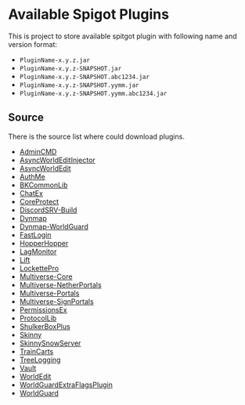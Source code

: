 # Available Spigot Plugins

This is project to store available spitgot plugin with following name and version format:

- `PluginName-x.y.z.jar`
- `PluginName-x.y.z-SNAPSHOT.jar`
- `PluginName-x.y.z-SNAPSHOT.abc1234.jar`
- `PluginName-x.y.z-SNAPSHOT.yymm.jar`
- `PluginName-x.y.z-SNAPSHOT.yymm.abc1234.jar`

## Source

There is the source list where could download plugins.

- [AdminCMD]
- [AsyncWorldEditInjector]
- [AsyncWorldEdit]
- [AuthMe]
- [BKCommonLib]
- [ChatEx]
- [CoreProtect]
- [DiscordSRV-Build]
- [Dynmap]
- [Dynmap-WorldGuard]
- [FastLogin]
- [HopperHopper]
- [LagMonitor]
- [Lift]
- [LockettePro]
- [Multiverse-Core]
- [Multiverse-NetherPortals]
- [Multiverse-Portals]
- [Multiverse-SignPortals]
- [PermissionsEx]
- [ProtocolLib]
- [ShulkerBoxPlus]
- [Skinny]
- [SkinnySnowServer]
- [TrainCarts]
- [TreeLogging]
- [Vault]
- [WorldEdit]
- [WorldGuardExtraFlagsPlugin]
- [WorldGuard]

[AdminCMD]: <https://github.com/AdminCMD/AdminCMD/releases/tag/v8.0.0-Alpha.4>
[AsyncWorldEditInjector]: https://www.spigotmc.org/resources/asyncworldedit.327/updates
[AsyncWorldEdit]: <https://github.com/SBPrime/AsyncWorldEdit/releases>
[AuthMe]: <https://github.com/AuthMe/AuthMeReloaded/releases/tag/5.3>
[BKCommonLib]: <https://www.spigotmc.org/resources/bkcommonlib.39590>
[ChatEx]: <https://dev.bukkit.org/projects/chatex/files>
[CoreProtect]: <https://www.spigotmc.org/resources/coreprotect.8631/>
[DiscordSRV-Build]: <https://www.spigotmc.org/resources/discordsrv.18494/>
[Dynmap]: <https://www.minecraftforum.net/forums/mapping-and-modding-java-edition/minecraft-mods/1286593>
[Dynmap-WorldGuard]: https://www.curseforge.com/minecraft/bukkit-plugins/dynmap-worldguard
[FastLogin]: <https://www.spigotmc.org/resources/fastlogin.14153/updates>
[HopperHopper]: <https://github.com/david50407/HopperHopper>
[LagMonitor]: <https://www.spigotmc.org/resources/lagmonitor.21348/updates>
[Lift]: <https://www.spigotmc.org/resources/lift.4704/>
[LockettePro]: <https://www.spigotmc.org/resources/lockettepro-uuid-support.20427/>
[Multiverse-Core]: <https://ci.onarandombox.com/job/Multiverse-Core/733/>
[Multiverse-NetherPortals]: <https://ci.onarandombox.com/job/Multiverse-NetherPortals/724/>
[Multiverse-Portals]: <https://ci.onarandombox.com/job/Multiverse-Portals/760/>
[Multiverse-SignPortals]: <https://ci.onarandombox.com/job/Multiverse-SignPortals/711/>
[PermissionsEx]: <https://github.com/PEXPlugins/PermissionsEx/releases>
[ProtocolLib]: <https://www.spigotmc.org/resources/protocollib.1997/>
[ShulkerBoxPlus]: <https://www.spigotmc.org/resources/shulker-box-plus-1-11-active.38604/>
[Skinny]: <https://github.com/david50407/Skinny>
[SkinnySnowServer]: <https://github.com/MinecraftSnowServer/SkinnySnowServer>
[TrainCarts]: <https://www.spigotmc.org/resources/traincarts.39592/>
[TreeLogging]: <https://github.com/david50407/TreeLogging>
[Vault]: <https://www.spigotmc.org/resources/vault.34315/>
[WorldEdit]: <https://builds.enginehub.org/job/worldedit/9870>
[WorldGuardExtraFlagsPlugin]: <https://www.spigotmc.org/resources/worldguard-extra-flags.4823/>
[WorldGuard]: <http://builds.enginehub.org/job/worldguard/9920>
